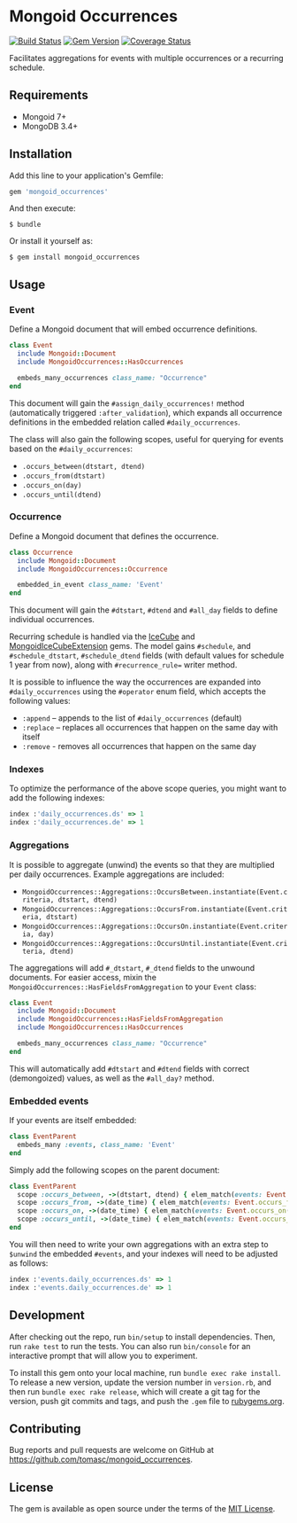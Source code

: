 # Mongoid Occurrences

[![Build Status](https://travis-ci.org/tomasc/mongoid_occurrences.svg)](https://travis-ci.org/tomasc/mongoid_occurrences) [![Gem Version](https://badge.fury.io/rb/mongoid_occurrences.svg)](http://badge.fury.io/rb/mongoid_occurrences) [![Coverage Status](https://img.shields.io/coveralls/tomasc/mongoid_occurrences.svg)](https://coveralls.io/r/tomasc/mongoid_occurrences)

Facilitates aggregations for events with multiple occurrences or a recurring schedule.

## Requirements

* Mongoid 7+
* MongoDB 3.4+

## Installation

Add this line to your application's Gemfile:

```ruby
gem 'mongoid_occurrences'
```

And then execute:

    $ bundle

Or install it yourself as:

    $ gem install mongoid_occurrences

## Usage

### Event

Define a Mongoid document that will embed occurrence definitions.

```ruby
class Event
  include Mongoid::Document
  include MongoidOccurrences::HasOccurrences

  embeds_many_occurrences class_name: "Occurrence"
end
```

This document will gain the `#assign_daily_occurrences!` method (automatically triggered `:after_validation`), which expands all occurrence definitions in the embedded relation called `#daily_occurrences`.

The class will also gain the following scopes, useful for querying for events based on the `#daily_occurrences`:

* `.occurs_between(dtstart, dtend)`
* `.occurs_from(dtstart)`
* `.occurs_on(day)`
* `.occurs_until(dtend)`

### Occurrence

Define a Mongoid document that defines the occurrence.

```ruby
class Occurrence
  include Mongoid::Document
  include MongoidOccurrences::Occurrence

  embedded_in_event class_name: 'Event'
end
```

This document will gain the `#dtstart`, `#dtend` and `#all_day` fields to define individual occurrences.

Recurring schedule is handled via the [IceCube](https://github.com/seejohnrun/ice_cube) and [MongoidIceCubeExtension](https://github.com/tomasc/mongoid_ice_cube_extension) gems. The model gains `#schedule`, and `#schedule_dtstart`, `#schedule_dtend` fields (with default values for schedule 1 year from now), along with `#recurrence_rule=` writer method.

It is possible to influence the way the occurrences are expanded into `#daily_occurrences` using the `#operator` enum field, which accepts the following values:

* `:append` – appends to the list of `#daily_occurrences` (default)
* `:replace` – replaces all occurrences that happen on the same day with itself
* `:remove` - removes all occurrences that happen on the same day

### Indexes

To optimize the performance of the above scope queries, you might want to add the following indexes:

```ruby
index :'daily_occurrences.ds' => 1
index :'daily_occurrences.de' => 1
```

### Aggregations

It is possible to aggregate (unwind) the events so that they are multiplied per daily occurrences. Example aggregations are included:

* `MongoidOccurrences::Aggregations::OccursBetween.instantiate(Event.criteria, dtstart, dtend)`
* `MongoidOccurrences::Aggregations::OccursFrom.instantiate(Event.criteria, dtstart)`
* `MongoidOccurrences::Aggregations::OccursOn.instantiate(Event.criteria, day)`
* `MongoidOccurrences::Aggregations::OccursUntil.instantiate(Event.criteria, dtend)`

The aggregations will add `#_dtstart`, `#_dtend` fields to the unwound documents. For easier access, mixin the `MongoidOccurrences::HasFieldsFromAggregation` to your `Event` class:

```ruby
class Event
  include Mongoid::Document
  include MongoidOccurrences::HasFieldsFromAggregation
  include MongoidOccurrences::HasOccurrences

  embeds_many_occurrences class_name: "Occurrence"
end
```

This will automatically add `#dtstart` and `#dtend` fields with correct (demongoized) values, as well as the `#all_day?` method.

### Embedded events

If your events are itself embedded:

```ruby
class EventParent
  embeds_many :events, class_name: 'Event'
end
```

Simply add the following scopes on the parent document:

```ruby
class EventParent
  scope :occurs_between, ->(dtstart, dtend) { elem_match(events: Event.occurs_between(dtstart, dtend).selector) }
  scope :occurs_from, ->(date_time) { elem_match(events: Event.occurs_from(date_time).selector) }
  scope :occurs_on, ->(date_time) { elem_match(events: Event.occurs_on(date_time).selector) }
  scope :occurs_until, ->(date_time) { elem_match(events: Event.occurs_until(date_time).selector) }
end
```

You will then need to write your own aggregations with an extra step to `$unwind` the embedded `#events`, and your indexes will need to be adjusted as follows:

```ruby
index :'events.daily_occurrences.ds' => 1
index :'events.daily_occurrences.de' => 1
```

## Development

After checking out the repo, run `bin/setup` to install dependencies. Then, run `rake test` to run the tests. You can also run `bin/console` for an interactive prompt that will allow you to experiment.

To install this gem onto your local machine, run `bundle exec rake install`. To release a new version, update the version number in `version.rb`, and then run `bundle exec rake release`, which will create a git tag for the version, push git commits and tags, and push the `.gem` file to [rubygems.org](https://rubygems.org).

## Contributing

Bug reports and pull requests are welcome on GitHub at https://github.com/tomasc/mongoid_occurrences.

## License

The gem is available as open source under the terms of the [MIT License](https://opensource.org/licenses/MIT).
